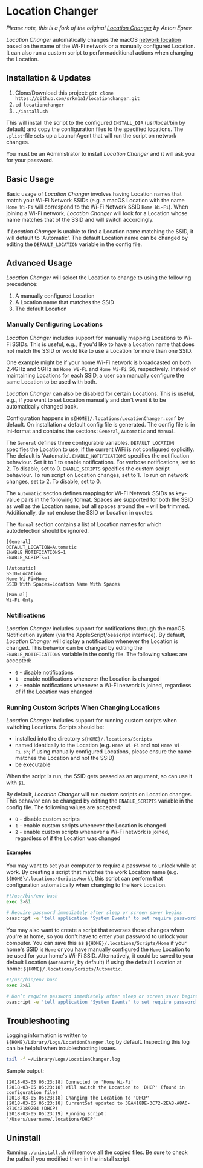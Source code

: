 # Location Changer

*Please note, this is a fork of the original [Location Changer](https://github.com/eprev/locationchanger) by Anton Eprev.*

*Location Changer* automatically changes the macOS [network location](https://support.apple.com/en-us/HT202480) based on the name of the Wi-Fi network or a manually configured Location.
It can also run a custom script to performadditional actions when changing the Location.

## Installation & Updates

1. Clone/Download this project: `git clone https://github.com/srkm1a1/locationchanger.git`
1. `cd locationchanger`
1. `./install.sh`

This will install the script to the configured `INSTALL_DIR` (usr/local/bin by default) and copy the configuration files to the specified locations.
The `.plist`-file sets up a LaunchAgent that will run the script on network changes.

You must be an Administrator to install *Location Changer* and it will ask you for your password.

## Basic Usage

Basic usage of *Location Changer* involves having Location names that match your Wi-Fi Network SSIDs (e.g. a macOS Location with the name `Home Wi-Fi` will correspond to the Wi-Fi Network SSID `Home Wi-Fi`).
When joining a Wi-Fi network, *Location Changer* will look for a Location whose name matches that of the SSID and will switch accordingly.

If *Location Changer* is unable to find a Location name matching the SSID, it will default to 'Automatic'.
The default Location name can be changed by editing the `DEFAULT_LOCATION` variable in the config file.

## Advanced Usage

*Location Changer* will select the Location to change to using the following precedence:

1. A manually configured Location
2. A Location name that matches the SSID
3. The default Location

### Manually Configuring Locations

*Location Changer* includes support for manually mapping Locations to Wi-Fi SSIDs.
This is useful, e.g., if you'd like to have a Location name that does not match the SSID or would like to use a Location for more than one SSID.

One example might be if your home Wi-Fi network is broadcasted on both 2.4GHz and 5GHz as `Home Wi-Fi` and `Home Wi-Fi 5G`, respectively.
Instead of maintaining Locations for each SSID, a user can manually configure the same Location to be used with both.

*Location Changer* can also be disabled for certain Locations.
This is useful, e.g., if you want to set Location manually and don't want it to be automatically changed back.

Configuration happens in `${HOME}/.locations/LocationChanger.conf` by default.
On installation a default config file is generated.
The config file is in ini-format and contains the sections: `General`, `Automatic` and `Manual`.

The `General` defines three configurable variables.
`DEFAULT_LOCATION` specifies the Location to use, if the current WiFi is not configured explicitly. 
The default is 'Automatic'.
`ENABLE_NOTIFICATIONS` specifies the notification behaviour. 
Set it to 1 to enable notifications. For verbose notifications, set to 2. 
To disable, set to 0.
`ENABLE_SCRIPTS` specifies the custom script behaviour.
To run script on Location changes, set to 1. To run on network changes, set to 2.
To disable, set to 0.

The `Automatic` section defines mapping for Wi-Fi Network SSIDs as key-value pairs in the following format.
Spaces are supported for both the SSID as well as the Location name, but all spaces around the `=` will be trimmed.
Additionally, do not enclose the SSID or Location in quotes.

The `Manual` section contains a list of Location names for which autodetection should be ignored.

```
[General]
DEFAULT_LOCATION=Automatic
ENABLE_NOTIFICATIONS=1
ENABLE_SCRIPTS=1

[Automatic]
SSID=Location
Home Wi-Fi=Home
SSID With Spaces=Location Name With Spaces

[Manual]
Wi-Fi Only
```

### Notifications

*Location Changer* includes support for notifications through the macOS Notification system (via the AppleScript/osascript interface).
By default, *Location Changer* will display a notification whenever the Location is changed.
This behavior can be changed by editing the `ENABLE_NOTIFICATIONS` variable in the config file.
The following values are accepted:

* `0` - disable notifications
* `1` - enable notifications whenever the Location is changed
* `2` - enable notifications whenever a Wi-Fi network is joined, regardless of if the Location was changed

### Running Custom Scripts When Changing Locations

*Location Changer* includes support for running custom scripts when switching Locations.
Scripts should be:

* installed into the directory `${HOME}/.locations/Scripts`
* named identically to the Location (e.g. `Home Wi-Fi` and not `Home Wi-Fi.sh`; if using manually configured Locations, please ensure the name matches the Location and not the SSID)
* be executable

When the script is run, the SSID gets passed as an argument, so can use it with `$1`.

By default, *Location Changer* will run custom scripts on Location changes.
This behavior can be changed by editing the `ENABLE_SCRIPTS` variable in the config file.
The following values are accepted:

* `0` - disable custom scripts
* `1` - enable custom scripts whenever the Location is changed
* `2` - enable custom scripts whenever a Wi-Fi network is joined, regardless of if the Location was changed

#### Examples

You may want to set your computer to require a password to unlock while at work.
By creating a script that matches the work Location name (e.g. `${HOME}/.locations/Scripts/Work`), this script can perform that configuration automatically when changing to the `Work` Location.

```bash
#!/usr/bin/env bash
exec 2>&1

# Require password immediately after sleep or screen saver begins
osascript -e 'tell application "System Events" to set require password to wake of security preferences to true'
```

You may also want to create a script that reverses those changes when you're at home, so you don't have to enter your password to unlock your computer.
You can save this as `${HOME}/.locations/Scripts/Home` if your home's SSID is `Home` or you have manually configured the `Home` Location to be used for your home's Wi-Fi SSID.
Alternatively, it could be saved to your default Location (`Automatic`, by default) if using the default Location at home: `${HOME}/.locations/Scripts/Automatic`.

```bash
#!/usr/bin/env bash
exec 2>&1

# Don’t require password immediately after sleep or screen saver begins
osascript -e 'tell application "System Events" to set require password to wake of security preferences to false'
```

## Troubleshooting

Logging information is written to `${HOME}/Library/Logs/LocationChanger.log` by default.
Inspecting this log can be helpful when troubleshooting issues.

```bash
tail -f ~/Library/Logs/LocationChanger.log
```

Sample output:

```
[2018-03-05 06:23:18] Connected to 'Home Wi-Fi'
[2018-03-05 06:23:18] Will switch the Location to 'DHCP' (found in configuration file)
[2018-03-05 06:23:18] Changing the Location to 'DHCP'
[2018-03-05 06:23:18] CurrentSet updated to 3BA418DE-3C72-2EAB-A8A6-B71C42189204 (DHCP)
[2018-03-05 06:23:19] Running script: '/Users/username/.locations/DHCP'
```

## Uninstall

Running `./uninstall.sh` will remove all the copied files.
Be sure to check the paths if you modified them in the install script.

